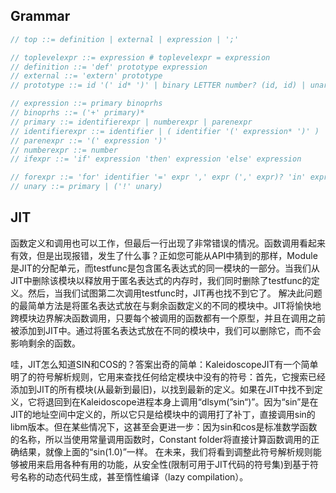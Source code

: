 ## Grammar
```c++
// top ::= definition | external | expression | ';'

// toplevelexpr ::= expression # toplevelexpr = expression
// definition ::= 'def' prototype expression
// external ::= 'extern' prototype
// prototype ::= id '(' id* ')' | binary LETTER number? (id, id) | unary LETTER (id)

// expression ::= primary binoprhs
// binoprhs ::= ('+' primary)*
// primary ::= identifierexpr | numberexpr | parenexpr
// identifierexpr ::= identifier | ( identifier '(' expression* ')' )
// parenexpr ::= '(' expression ')'
// numberexpr ::= number
// ifexpr ::= 'if' expression 'then' expression 'else' expression

// forexpr ::= 'for' identifier '=' expr ',' expr (',' expr)? 'in' expression
// unary ::= primary | ('!' unary)

```

## JIT
函数定义和调用也可以工作，但最后一行出现了非常错误的情况。函数调用看起来有效，但是出现报错，发生了什么事？正如您可能从API中猜到的那样，Module是JIT的分配单元，而testfunc是包含匿名表达式的同一模块的一部分。当我们从JIT中删除该模块以释放用于匿名表达式的内存时，我们同时删除了testfunc的定义。然后，当我们试图第二次调用testfunc时，JIT再也找不到它了。
解决此问题的最简单方法是将匿名表达式放在与剩余函数定义的不同的模块中。JIT将愉快地跨模块边界解决函数调用，只要每个被调用的函数都有一个原型，并且在调用之前被添加到JIT中。通过将匿名表达式放在不同的模块中，我们可以删除它，而不会影响剩余的函数。

哇，JIT怎么知道SIN和COS的？答案出奇的简单：KaleidoscopeJIT有一个简单明了的符号解析规则，它用来查找任何给定模块中没有的符号：首先，它搜索已经添加到JIT的所有模块(从最新到最旧)，以找到最新的定义。如果在JIT中找不到定义，它将退回到在Kaleidoscope进程本身上调用“dlsym(”sin“)”。因为“sin”是在JIT的地址空间中定义的，所以它只是给模块中的调用打了补丁，直接调用sin的libm版本。但在某些情况下，这甚至会更进一步：因为sin和cos是标准数学函数的名称，所以当使用常量调用函数时，Constant folder将直接计算函数调用的正确结果，就像上面的“sin(1.0)”一样。
在未来，我们将看到调整此符号解析规则能够被用来启用各种有用的功能，从安全性(限制可用于JIT代码的符号集)到基于符号名称的动态代码生成，甚至惰性编译（lazy compilation）。